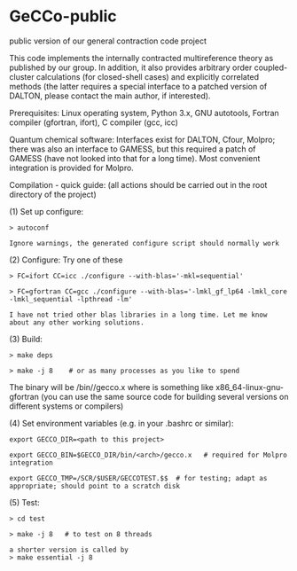 # GeCCo-public
public version of our general contraction code project

This code implements the internally contracted multireference theory as published by our group. 
In addition, it also provides arbitrary order coupled-cluster calculations (for closed-shell cases)
and explicitly correlated methods (the latter requires a special interface to a patched version of 
DALTON, please contact the main author, if interested).

Prerequisites:
Linux operating system, Python 3.x, GNU autotools, Fortran compiler (gfortran, ifort), C compiler (gcc, icc)

Quantum chemical software: Interfaces exist for DALTON, Cfour, Molpro; there was also an interface to GAMESS,
but this required a patch of GAMESS (have not looked into that for a long time). Most convenient integration 
is provided for Molpro.

Compilation - quick guide: (all actions should be carried out in the root directory of the project)

(1) Set up configure:

    > autoconf
    
    Ignore warnings, the generated configure script should normally work
    
(2) Configure: Try one of these

    > FC=ifort CC=icc ./configure --with-blas='-mkl=sequential'
    
    > FC=gfortran CC=gcc ./configure --with-blas='-lmkl_gf_lp64 -lmkl_core -lmkl_sequential -lpthread -lm'
    
    I have not tried other blas libraries in a long time. Let me know about any other working solutions.
    
(3) Build:

    > make deps
    
    > make -j 8    # or as many processes as you like to spend
    
   The binary will be <root>/bin/<arch>/gecco.x where <arch> is something like x86_64-linux-gnu-gfortran
   (you can use the same source code for building several versions on different systems or compilers)
    
(4) Set environment variables (e.g. in your .bashrc or similar):
    
    export GECCO_DIR=<path to this project>
    
    export GECCO_BIN=$GECCO_DIR/bin/<arch>/gecco.x   # required for Molpro integration
    
    export GECCO_TMP=/SCR/$USER/GECCOTEST.$$  # for testing; adapt as appropriate; should point to a scratch disk
    
(5) Test:
    
    > cd test
    
    > make -j 8   # to test on 8 threads
    
    a shorter version is called by
    > make essential -j 8

